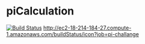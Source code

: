 # piCalculation
[![Build Status](http://ec2-18-214-184-27.compute-1.amazonaws.com/buildStatus/icon?job=pi-challange)](http://ec2-18-214-184-27.compute-1.amazonaws.com/job/pi-challange/)
http://ec2-18-214-184-27.compute-1.amazonaws.com/buildStatus/icon?job=pi-challange

